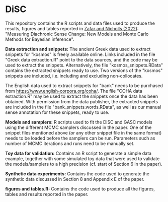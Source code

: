 # DiSC
This repository contains the R scripts and data files used to produce the results, figures and tables reported in [Zafar and Nicholls (2022)](https://doi.org/10.1111/rssc.12591): "Measuring Diachronic Sense Change: New Models and Monte Carlo Methods for Bayesian inference".

**Data extraction and snippets:**
The ancient Greek data used to extract snippets for "kosmos" is freely available online. Links included in the file "Greek data extraction.R" point to the data sources, and the code may be used to extract the snippets. Alternatively, the file "kosmos_snippets.RData" contains the extracted snippets ready to use. Two versions of the "kosmos" snippets are included, i.e. including and excluding non-collocates.

The English data used to extract snippets for "bank" needs to be purchased from https://www.english-corpora.org/coha/. The file "COHA data extraction.R" may be used to extract the snippets once the data has been obtained. With permission from the data publisher, the extracted snippets are included in the file "bank_snippets.words.RData", as well as our manual sense annotation for these snippets, ready to use.

**Models and samplers:**
R scripts used to fit the DiSC and GASC models using the different MCMC samplers discussed in the paper. One of the snippet files mentioned above (or any other snippet file in the same format) needs to be loaded before the samplers can be run. Parameters such as number of MCMC iterations and runs need to be manually set.

**Toy data for validation:**
Contains an R script to generate a simple data example, together with some simulated toy data that were used to validate the models/samplers to a high precision (cf. start of Section 6 in the paper).

**Synthetic data experiments:**
Contains the code used to generate the synthetic data discussed in Section 8 and Appendix E of the paper.

**figures and tables.R:**
Contains the code used to produce all the figures, tables and results reported in the paper.
